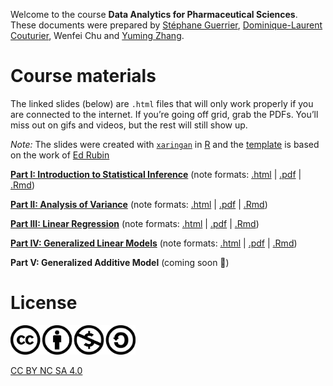 
Welcome to the course **Data Analytics for Pharmaceutical Sciences**.
These documents were prepared by [Stéphane
Guerrier](https://stephaneguerrier.com/), [Dominique-Laurent
Couturier](https://github.com/dlc48), Wenfei Chu and [Yuming
Zhang](https://github.com/Yuming-Zhang).

# Course materials

The linked slides (below) are `.html` files that will only work properly
if you are connected to the internet. If you’re going off grid, grab the
PDFs. You’ll miss out on gifs and videos, but the rest will still show
up.

*Note:* The slides were created with
[`xaringan`](https://github.com/yihui/xaringan/wiki) in
[R](cran.r-project.org) and the
[template](https://github.com/edrubin/EC607S20) is based on the work of
[Ed Rubin](https://edrub.in)

**[Part I: Introduction to Statistical
Inference](https://raw.githack.com/stephaneguerrier/data_analytics/master/Lecture1.html)**
(note formats:
[.html](https://raw.githack.com/stephaneguerrier/data_analytics/master/Lecture1.html)
|
[.pdf](https://raw.githack.com/stephaneguerrier/data_analytics/master/Lecture1.pdf)
|
[.Rmd](https://raw.githack.com/stephaneguerrier/data_analytics/master/Lecture1.Rmd))

**[Part II: Analysis of
Variance](https://raw.githack.com/stephaneguerrier/data_analytics/master/Lecture2.html#1)**
(note formats:
[.html](https://raw.githack.com/stephaneguerrier/data_analytics/master/Lecture2.html#1)
|
[.pdf](https://raw.githack.com/stephaneguerrier/data_analytics/master/Lecture2.pdf)
|
[.Rmd](https://raw.githack.com/stephaneguerrier/data_analytics/master/Lecture2.Rmd))

**[Part III: Linear
Regression](https://raw.githack.com/stephaneguerrier/data_analytics/master/Lecture3.html#1)**
(note formats:
[.html](https://raw.githack.com/stephaneguerrier/data_analytics/master/Lecture3.html)
|
[.pdf](https://raw.githack.com/stephaneguerrier/data_analytics/master/Lecture3.pdf)
|
[.Rmd](https://raw.githack.com/stephaneguerrier/data_analytics/master/Lecture3.Rmd))

**[Part IV: Generalized Linear
Models](https://raw.githack.com/stephaneguerrier/data_analytics/master/Lecture4.html)**
(note formats:
[.html](https://raw.githack.com/stephaneguerrier/data_analytics/master/Lecture4.html)
|
[.pdf](https://raw.githack.com/stephaneguerrier/data_analytics/master/Lecture4.pdf)
|
[.Rmd](https://raw.githack.com/stephaneguerrier/data_analytics/master/Lecture4.Rmd))

**Part V: Generalized Additive Model** (coming soon 🚧)

# License

<img src="pics/liscence.png" alt="drawing" width="200"/>

[CC BY NC SA 4.0](https://creativecommons.org/licenses/by-nc-sa/4.0/)
